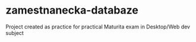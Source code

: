 # zamestnanecka-databaze

Project created as practice for practical Maturita exam in Desktop/Web dev subject 
